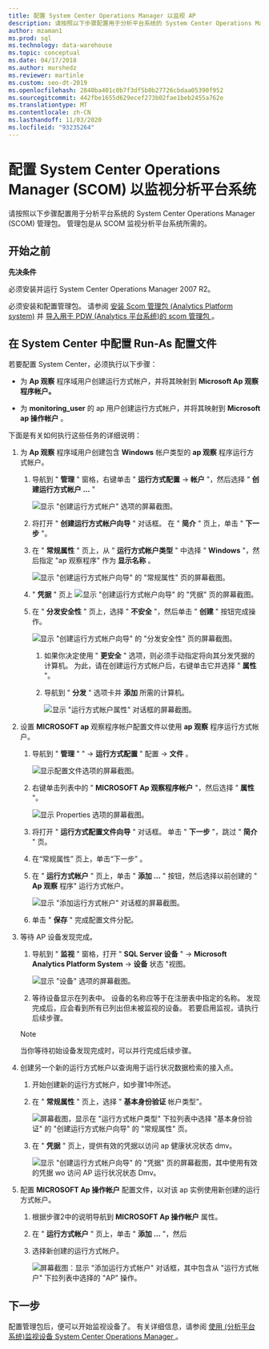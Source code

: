 ```yaml
---
title: 配置 System Center Operations Manager 以监视 AP
description: 请按照以下步骤配置用于分析平台系统的 System Center Operations Manager (SCOM) 管理包。 管理包是从 SCOM 监视分析平台系统所需的。
author: mzaman1
ms.prod: sql
ms.technology: data-warehouse
ms.topic: conceptual
ms.date: 04/17/2018
ms.author: murshedz
ms.reviewer: martinle
ms.custom: seo-dt-2019
ms.openlocfilehash: 2840ba401c0b7f3df5b0b27726cbdaa05390f952
ms.sourcegitcommit: 442fbe1655d629ecef273b02fae1beb2455a762e
ms.translationtype: MT
ms.contentlocale: zh-CN
ms.lasthandoff: 11/03/2020
ms.locfileid: "93235264"
---
```

# <a name="configure-system-center-operations-manager-scom-to-monitor-analytics-platform-system"></a>配置 System Center Operations Manager (SCOM) 以监视分析平台系统
请按照以下步骤配置用于分析平台系统的 System Center Operations Manager (SCOM) 管理包。 管理包是从 SCOM 监视分析平台系统所需的。  
  
## <a name="before-you-begin"></a><a name="BeforeBegin"></a>开始之前  
**先决条件**  
  
必须安装并运行 System Center Operations Manager 2007 R2。  
  
必须安装和配置管理包。 请参阅 [安装 Scom 管理包 &#40;Analytics Platform system&#41;](install-the-scom-management-packs.md) 并 [导入用于 PDW &#40;Analytics 平台系统&#41;的 scom 管理包 ](import-the-scom-management-pack-for-pdw.md)。  
  
## <a name="configure-run-as-profile-in-system-center"></a><a name="ConfigureRunAsProfile"></a>在 System Center 中配置 Run-As 配置文件  
若要配置 System Center，必须执行以下步骤：  
  
-   为 **Ap 观察** 程序域用户创建运行方式帐户，并将其映射到 **Microsoft Ap 观察程序帐户。**  
  
-   为 **monitoring_user** 的 ap 用户创建运行方式帐户，并将其映射到 **Microsoft ap 操作帐户** 。  
  
下面是有关如何执行这些任务的详细说明：  
  
1.  为 **Ap 观察** 程序域用户创建包含 **Windows** 帐户类型的 **ap 观察** 程序运行方式帐户。  
  
    1.  导航到 " **管理** " 窗格，右键单击 " **运行方式配置**  ->  **帐户** "，然后选择 " **创建运行方式帐户 ...** "  
  
        ![显示 "创建运行方式帐户" 选项的屏幕截图。](./media/configure-scom-to-monitor-analytics-platform-system/ConfigureScomCreateRunAsAccount.png "ConfigureScomCreateRunAsAccount")  
  
    2.  将打开 " **创建运行方式帐户向导** " 对话框。 在 " **简介** " 页上，单击 " **下一步** "。  
  
    3.  在 " **常规属性** " 页上，从 " **运行方式帐户类型** " 中选择 " **Windows** "，然后指定 "ap 观察程序" 作为 **显示名称** 。  
  
        ![显示 "创建运行方式帐户向导" 的 "常规属性" 页的屏幕截图。](./media/configure-scom-to-monitor-analytics-platform-system/CreateRunAsAccountWizardGeneralProperties.png "CreateRunAsAccountWizardGeneralProperties")  
  
    4.  " **凭据** " 页上 ![显示 "创建运行方式帐户向导" 的 "凭据" 页的屏幕截图。](./media/configure-scom-to-monitor-analytics-platform-system/CreateRunAsAccountWizardCredentials.png "CreateRunAsAccountWizardCredentials")  
  
    5.  在 " **分发安全性** " 页上，选择 " **不安全** "，然后单击 " **创建** " 按钮完成操作。  
  
        ![显示 "创建运行方式帐户向导" 的 "分发安全性" 页的屏幕截图。](./media/configure-scom-to-monitor-analytics-platform-system/CreateRunAsAccountWizardDistributionSecurity.png "CreateRunAsAccountWizardDistributionSecurity")  
  
        1.  如果你决定使用 " **更安全** " 选项，则必须手动指定将向其分发凭据的计算机。 为此，请在创建运行方式帐户后，右键单击它并选择 " **属性** "。  
  
        2.  导航到 " **分发** " 选项卡并 **添加** 所需的计算机。  
  
            ![显示 "运行方式帐户属性" 对话框的屏幕截图。](./media/configure-scom-to-monitor-analytics-platform-system/RunAsAccountProperties.png "RunAsAccountProperties")  
  
2.  设置 **MICROSOFT ap** 观察程序帐户配置文件以使用 **ap 观察** 程序运行方式帐户。  
  
    1.  导航到 " **管理** " "  ->  **运行方式配置** " 配置  ->  **文件** 。  
  
        ![显示配置文件选项的屏幕截图。](./media/configure-scom-to-monitor-analytics-platform-system/AdministrationRunAsConfigurationProfiles.png "AdministrationRunAsConfigurationProfiles")  
  
    2.  右键单击列表中的 " **MICROSOFT Ap 观察程序帐户** "，然后选择 " **属性** "。  
  
        ![显示 Properties 选项的屏幕截图。](./media/configure-scom-to-monitor-analytics-platform-system/MicrosoftApsWatcherAccountProperties.png "MicrosoftApsWatcherAccountProperties")  
  
    3.  将打开 " **运行方式配置文件向导** " 对话框。 单击 " **下一步** "，跳过 " **简介** " 页。  
  
    4.  在“常规属性”  页上，单击“下一步”  。  
  
    5.  在 " **运行方式帐户** " 页上，单击 " **添加 ...** " 按钮，然后选择以前创建的 " **Ap 观察** 程序" 运行方式帐户。  
  
        ![显示 "添加运行方式帐户" 对话框的屏幕截图。](./media/configure-scom-to-monitor-analytics-platform-system/RunAsProfileWizardAdd.png "RunAsProfileWizardAdd")  
  
    6.  单击 " **保存** " 完成配置文件分配。  
  
3.  等待 AP 设备发现完成。  
  
    1.  导航到 " **监视** " 窗格，打开 " **SQL Server 设备** "  ->  **Microsoft Analytics Platform System**  ->  **设备** 状态 "视图。  
  
        ![显示 "设备" 选项的屏幕截图。](./media/configure-scom-to-monitor-analytics-platform-system/SqlServerApplianceMicrosoftApsAppliances.png "SqlServerApplianceMicrosoftApsAppliances")  
  
    2.  等待设备显示在列表中。 设备的名称应等于在注册表中指定的名称。 发现完成后，应会看到所有已列出但未被监视的设备。 若要启用监视，请执行后续步骤。  
  
    > [!NOTE]  
    > 当你等待初始设备发现完成时，可以并行完成后续步骤。  
  
4.  创建另一个新的运行方式帐户以查询用于运行状况数据检索的接入点。  
  
    1.  开始创建新的运行方式帐户，如步骤1中所述。  
  
    2.  在 " **常规属性** " 页上，选择 " **基本身份验证** 帐户类型"。  
  
        ![屏幕截图，显示在 "运行方式帐户类型" 下拉列表中选择 "基本身份验证" 的 "创建运行方式帐户向导" 的 "常规属性" 页。](./media/configure-scom-to-monitor-analytics-platform-system/CreateRunAsAccountWizardGeneralProperties2.png "CreateRunAsAccountWizardGeneralProperties2")  
  
    3.  在 " **凭据** " 页上，提供有效的凭据以访问 ap 健康状况状态 dmv。  
  
        ![显示 "创建运行方式帐户向导" 的 "凭据" 页的屏幕截图，其中使用有效的凭据 wo 访问 AP 运行状况状态 Dmv。](./media/configure-scom-to-monitor-analytics-platform-system/CreateRunAsAccountWizardCredentials2.png "CreateRunAsAccountWizardCredentials2")  
  
5.  配置 **MICROSOFT Ap 操作帐户** 配置文件，以对该 ap 实例使用新创建的运行方式帐户。  
  
    1.  根据步骤2中的说明导航到 **MICROSOFT Ap 操作帐户** 属性。  
  
    2.  在 " **运行方式帐户** " 页上，单击 " **添加 ...** "，然后 
    3.  选择新创建的运行方式帐户。  
  
        ![屏幕截图：显示 "添加运行方式帐户" 对话框，其中包含从 "运行方式帐户" 下拉列表中选择的 "AP" 操作。](./media/configure-scom-to-monitor-analytics-platform-system/RunAsProfileWizardAdd2.png "RunAsProfileWizardAdd2")  
  
## <a name="next-step"></a>下一步  
配置管理包后，便可以开始监视设备了。 有关详细信息，请参阅 [使用 &#40;分析平台系统&#41;监视设备 System Center Operations Manager ](monitor-the-appliance-by-using-system-center-operations-manager.md)。  
  
<!-- MISSING LINKS ## See Also  
[Common Metadata Query Examples &#40;SQL Server PDW&#41;](../sqlpdw/common-metadata-query-examples-sql-server-pdw.md)  -->  
  
